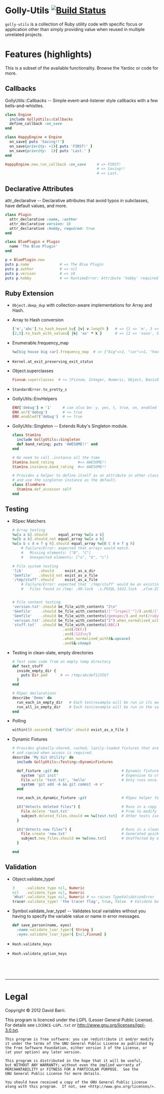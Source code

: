 # Golly-Utils [![Build Status](https://secure.travis-ci.org/japgolly/golly-utils.png?branch=master)](http://travis-ci.org/japgolly/golly-utils)


`golly-utils` is a collection of Ruby utility code with specific focus or application other than
simply providing value when reused in multiple unrelated projects.

Features (highlights)
=====================

This is a subset of the available functionality. Browse the Yardoc or code for more.

Callbacks
---------

GollyUtils::Callbacks -- Simple event-and-listener style callbacks with a few bells-and-whistles.
```ruby
class Engine
  include GollyUtils::Callbacks
  define_callback :on_save
end

class HappyEngine < Engine
  on_save{ puts 'Saving!!'}
  on_save(priority: -1){ puts 'FIRST!' }
  on_save(priority:  1){ puts 'Last.' }
end

HappyEngine.new.run_callback :on_save     # => FIRST!
                                          # => Saving!!
                                          # => Last.
```

Declarative Attributes
----------------------

attr_declarative -- Declarative attributes that avoid typos in subclasses, have default values, and
more.
```ruby
class Plugin
  attr_declarative :name, :author
  attr_declarative version: 10
  attr_declarative :hobby, required: true
end

class BluePlugin < Plugin
  name 'The Blue Plugin'
end

p = BluePlugin.new
puts p.name              # => The Blue Plugin
puts p.author            # => nil
puts p.version           # => 10
puts p.hobby             # => RuntimeError: Attribute 'hobby' required by Plugin but not set in BluePlugin.
```

Ruby Extension
--------------

* `Object.deep_dup` with collection-aware implementations for Array and Hash.
* Array to Hash conversion

  ```ruby
  ['m','abc'].to_hash_keyed_by{ |v| v.length }   # => {1 => 'm', 3 => 'abc}
  [2,5].to_hash_with_values{ |k| 'xo' * k }      # => {2 => 'xoxo', 5 => 'xoxoxoxoxo'}
  ```
* Enumerable.frequency_map
  ```ruby
  %w[big house big car].frequency_map  # => {"big"=>2, "car"=>1, "house"=>1}
  ```
* `Kernel.at_exit_preserving_exit_status`
* Object.superclasses
  ```ruby
  Fixnum.superclasses  # <= [Fixnum, Integer, Numeric, Object, BasicObject]
  ```
* `StandardError.to_pretty_s`
* GollyUtils::EnvHelpers
  ```ruby
  ENV['debug'] = '1'     # can also be: y, yes, t, true, on, enabled
  ENV.on?('debug')       # <= true
  ENV.enabled?('debug')  # <= true
  ```
* GollyUtils::Singleton -- Extends Ruby's Singleton module.
  ```ruby
  class Stam1na
    include GollyUtils::Singleton
    def band_rating; puts 'AWESOME!!' end
  end

  # No need to call .instance all the time
  Stam1na.band_rating           #=> AWESOME!!
  Stam1na.instance.band_rating  #=> AWESOME!!

  # Provides a helper to define itself as an attribute in other classes
  # and use the singleton instance as the default.
  class ElseWhere
    Stam1na.def_accessor self
  end
  ```

Testing
-------

* RSpec Matchers
  ```ruby
  # Array testing
  %w[a a b].should     equal_array %w[a a b]
  %w[b a b].should_not equal_array %w[a a b]
  %w[a b c d e f g h].should equal_array %w[B C d e f g h]
      # Failure/Error: expected that arrays would match.
      #   Missing elements: ["B", "C"]
      #   Unexpected elements: ["a", "b", "c"]

  # File system testing
  'lib'       .should     exist_as_a_dir
  'Gemfile'   .should_not exist_as_a_file
  '/tmp/stuff'.should     exist_as_a_file
      # Failure/Error: expected that '/tmp/stuff' would be an existing file.
      #   Files found in /tmp: .X0-lock  .s.PGSQL.5432.lock  .xfsm-ICE-TVOQMW


  # File content testing
  'version.txt'.should be_file_with_contents "2\n"
  'Gemfile'    .should be_file_with_contents(/['"]rspec['"]/).and(/['"]golly-utils['"]/)
  'Gemfile'    .should be_file_with_contents(/gemspec/).and_not(/rubygems/)
  'version.txt'.should be_file_with_contents("2").when_normalised_with(&:chomp)
  'stuff.txt'  .should be_file_with_contents(/ABC/)
                         .and(/DEF/)
                         .and(/123\n/)
                         .when_normalised_with(&:upcase)
                         .and(&:chomp)
  ```

* Testing in clean-slate, empty directories
  ```ruby
  # Test some code from an empty temp directory
  def test_stuff
    inside_empty_dir {
      puts Dir.pwd      # => /tmp/abcdef123567
    }
  end

  # RSpec declarations
  describe 'Demo' do
    run_each_in_empty_dir   # Each test/example will be run in its own empty temp dir
    run_all_in_empty_dir    # Each test/example will be run in the same empty temp dir
  end
  ```

* Polling
  ```ruby
  within(5).seconds{ 'Gemfile'.should exist_as_a_file }
  ```

* Dynamic Fixtures
  ```ruby
  # Provides globally-shared, cached, lazily-loaded fixtures that are generated once on-demand,
  # and copied when access is required.
  describe 'My Git Utility' do
    include GollyUtils::Testing::DynamicFixtures

    def_fixture :git do                             # Dynamic fixture definition.
      system 'git init'                             # Expensive to create.
      File.write 'test.txt', 'hello'                # Only runs once.
      system 'git add -A && git commit -m x'
    end

    run_each_in_dynamic_fixture :git                # RSpec helper for fixture usage.

    it("detects deleted files") {                   # Runs in a copy of the fixture.
      File.delete 'test.txt'                        # Free to modify its fixture copy.
      subject.deleted_files.should == %w[test.txt]  # Other tests isolated from these these changes.
    }

    it("detects new files") {                       # Runs in a clean copy of the fixture.
      File.create 'new.txt'                         # Generated quickly by copying cache.
      subject.new_files.should == %w[new.txt]       # Unaffected by other tests' fixture modification.
    }

  end
  ```

Validation
----------

* Object.validate_type!

  ```ruby
  3     .validate_type nil, Numeric
  nil   .validate_type nil, Numeric
  'What'.validate_type nil, Numeric # <= raises TypeValidationError
  tracer.validate_type! 'the tracer flag', true, false  # Validate boolean with nice err msg
  ```
* Symbol.validate_lvar_type! -- Validates local variables without you having to specify the variable
  value or name in error messages.
  ```ruby
  def save_person(name, eyes)
    :name.validate_lvar_type!{ String }
    :eyes.validate_lvar_type!{ [nil,Fixnum] }
  ```
* `Hash.validate_keys`
* `Hash.validate_option_keys`


&nbsp;

&nbsp;

----

Legal
=====

Copyright &copy; 2012 David Barri.

This program is licenced under the LGPL (Lesser General Public License).
For details see `LICENCE-LGPL.txt` or <http://www.gnu.org/licenses/lgpl-3.0.txt>.


    This program is free software: you can redistribute it and/or modify
    it under the terms of the GNU General Public License as published by
    the Free Software Foundation, either version 3 of the License, or
    (at your option) any later version.

    This program is distributed in the hope that it will be useful,
    but WITHOUT ANY WARRANTY; without even the implied warranty of
    MERCHANTABILITY or FITNESS FOR A PARTICULAR PURPOSE.  See the
    GNU General Public License for more details.

    You should have received a copy of the GNU General Public License
    along with this program.  If not, see <http://www.gnu.org/licenses/>.

